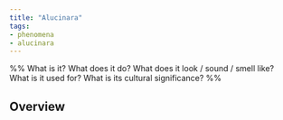 ```yaml
---
title: "Alucinara"
tags:
- phenomena
- alucinara
---
```

%%
What is it?
What does it do?
What does it look / sound / smell like?
What is it used for?
What is its cultural significance?
%%

## Overview
